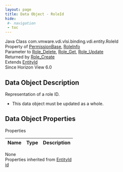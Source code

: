 ```yaml
---
layout: page
title: Data Object - RoleId
hide:
 #- navigation
 - toc
---
```


  
 
  



Java Class
    com.vmware.vdi.vlsi.binding.vdi.entity.RoleId  
Property of
     [PermissionBase](vdi.users.Permission.PermissionBase.md#field_detail), [RoleInfo](vdi.users.Role.RoleInfo.md#field_detail)  
Parameter to
     [Role_Delete](vdi.users.Role.md#delete), [Role_Get](vdi.users.Role.md#get), [Role_Update](vdi.users.Role.md#update)  
Returned by
     [Role_Create](vdi.users.Role.md#create)  
Extends
     [EntityId](vdi.EntityId.md)  
Since 
    Horizon View 6.0

## Data Object Description 

Representation of a role ID. 

  * This data object must be updated as a whole.



## Data Object Properties

Properties

Name |  Type |  Description   
---|---|---  
None  
Properties inherited from [EntityId](vdi.EntityId.md)  
[id](vdi.EntityId.md#id)  
  
  
  
  
  

